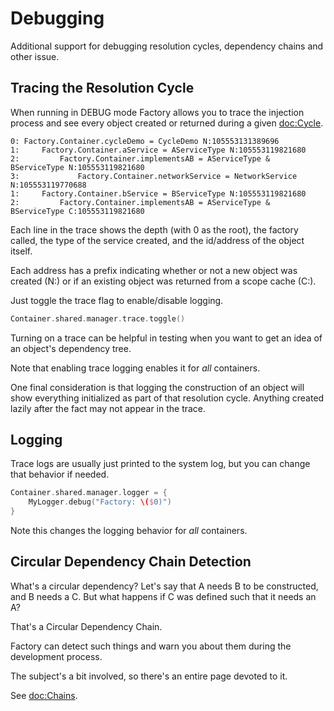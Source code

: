 # Debugging

Additional support for debugging resolution cycles, dependency chains and other issue.

## Tracing the Resolution Cycle

When running in DEBUG mode Factory allows you to trace the injection process and see every object created or returned during a given <doc:Cycle>.
```
0: Factory.Container.cycleDemo = CycleDemo N:105553131389696
1:     Factory.Container.aService = AServiceType N:105553119821680
2:         Factory.Container.implementsAB = AServiceType & BServiceType N:105553119821680
3:             Factory.Container.networkService = NetworkService N:105553119770688
1:     Factory.Container.bService = BServiceType N:105553119821680
2:         Factory.Container.implementsAB = AServiceType & BServiceType C:105553119821680
```
Each line in the trace shows the depth (with 0 as the root), the factory called, the type of the service created, and the id/address of the object itself. 

Each address has a prefix indicating whether or not a new object was created (N:) or if an existing object was returned from a scope cache (C:).

Just toggle the trace flag to enable/disable logging.
```swift
Container.shared.manager.trace.toggle()
```
Turning on a trace can be helpful in testing when you want to get an idea of an object's dependency tree. 

Note that enabling trace logging enables it for *all* containers.

One final consideration is that logging the construction of an object will show everything initialized as part of that resolution cycle. Anything created lazily after the fact may not appear in the trace.

## Logging

Trace logs are usually just printed to the system log, but you can change that behavior if needed.
```swift
Container.shared.manager.logger = {
    MyLogger.debug("Factory: \($0)")
}
```
Note this changes the logging behavior for *all* containers.

## Circular Dependency Chain Detection

What's a circular dependency? Let's say that A needs B to be constructed, and B needs a C. But what happens if C was defined such that it needs an A? 

That's a Circular Dependency Chain.

Factory can detect such things and warn you about them during the development process. 

The subject's a bit involved, so there's an entire page devoted to it.

See <doc:Chains>.
